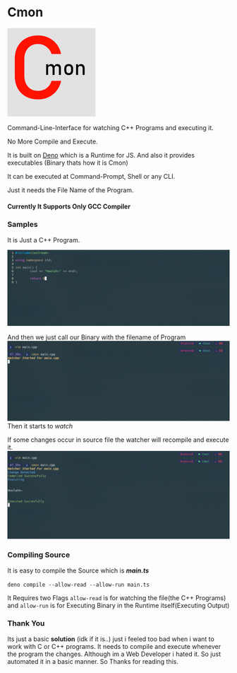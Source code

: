 # Cmon
![Logo](/media/logo/cmon-logo-200x200.png)

Command-Line-Interface for watching C++ Programs and executing it.

No More Compile and Execute.

It is built on [Deno](https://deno.land/) which is a Runtime for JS. And also it provides executables (Binary thats how it is Cmon)

It can be executed at Command-Prompt, Shell or any CLI.

Just it needs the File Name of the Program.

#### Currently It Supports Only GCC Compiler
### Samples
It is Just a C++ Program.

![A Program](/media/screenShots/1.png)

And then we just call our Binary with the filename of Program
![Calling](/media/screenShots/2.png)
Then it starts to *watch*

If some changes occur in source file the watcher will recompile and execute it.
![ReCompile](/media/screenShots/3.png)


### Compiling Source 
It is easy to compile the Source which is ***main.ts***

`deno compile --allow-read --allow-run main.ts`

It Requires two Flags 
`allow-read` is for watching the file(the C++ Programs) and `allow-run` is for Executing Binary in the Runtime itself(Executing Output)


### Thank You
Its just a basic **solution** (idk if it is..) just i feeled too bad when i want to work with C or C++ programs.
It needs to compile and execute whenever the program the changes. Although im a Web Developer i hated it. So just automated it in a basic manner. So Thanks for reading this.
